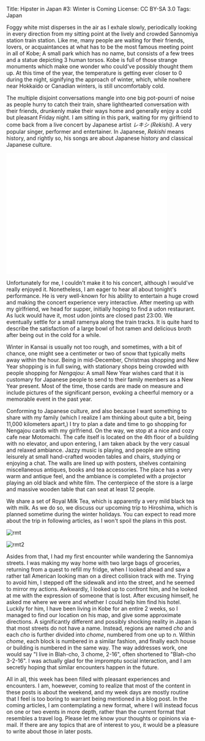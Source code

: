 Title:   Hipster in Japan #3: Winter is Coming
License: CC BY-SA 3.0
Tags:    Japan

Foggy white mist disperses in the air as I exhale slowly, periodically looking
in every direction from my sitting point at the lively and crowded Sannomiya
station train station. Like me, many people are waiting for their friends,
lovers, or acquaintances at what has to be the most famous meeting point in all
of Kobe; A small park which has no name, but consists of a few trees and a
statue depicting 3 human torsos. Kobe is full of those strange monuments which
make one wonder who could've possibly thought them up. At this time of the year,
the temperature is getting ever closer to 0 during the night, signifying the
approach of winter, which, while nowhere near Hokkaido or Canadian winters, is
still uncomfortably cold.

The multiple disjoint conversations mangle into one big pot-pourri of noise as
people hurry to catch their train, share lighthearted conversation with their
friends, drunkenly make their ways home and generally enjoy a cold but pleasant
Friday night. I am sitting in this park, waiting for my girlfriend to come back
from a live concert by Japanese artist *レキシ (Rekishi)*. A very popular
singer, performer and entertainer. In Japanese, *Rekishi* means history, and
rightly so, his songs are about Japanese history and classical Japanese culture.

<iframe width="420" height="315" src="//www.youtube.com/embed/auD13pHRiRg" frameborder="0" allowfullscreen></iframe>

Unfortunately for me, I couldn't make it to his concert, although I would've
really enjoyed it. Nonetheless, I am eager to hear all about tonight's
performance. He is very well-known for his ability to entertain a huge crowd and
making the concert experience very interactive. After meeting up with my
girlfriend, we head for supper, initially hoping to find a udon restaurant. As
luck would have it, most udon joints are closed past 23:00. We eventually settle
for a small ramenya along the train tracks. It is quite hard to describe the
satisfaction of a large bowl of hot ramen and delicious broth after being out in
the cold for a while.

Winter in Kansai is usually not too rough, and sometimes, with a bit of chance,
one might see a centimeter or two of snow that typically melts away within the
hour. Being in mid-December, Christmas shopping and New Year shopping is in full
swing, with stationary shops being crowded with people shopping for *Nengajou*:
A small New Year wishes card that it is customary for Japanese people to send to
their family members as a New Year present. Most of the time, those cards are
made on measure and include pictures of the significant person, evoking a
cheerful memory or a memorable event in the past year.

Conforming to Japanese culture, and also because I want something to share with
my family (which I realize I am thinking about quite a bit, being 11,000
kilometers apart,) I try to plan a date and time to go shopping for Nengajou
cards with my girlfriend. On the way, we stop at a nice and cozy cafe near
Motomachi. The cafe itself is located on the 4th floor of a building with no
elevator, and upon entering, I am taken aback by the very casual and relaxed
ambiance. Jazzy music is playing, and people are sitting leisurely at small
hand-crafted wooden tables and chairs, studying or enjoying a chat. The walls
are lined up with posters, shelves containing miscellaneous antiques, books and
tea accessories. The place has a very warm and antique feel, and the ambiance is
completed with a projector playing an old black and white film. The centerpiece
of the store is a large and massive wooden table that can seat at least 12
people.

We share a set of Royal Milk Tea, which is apparently a very mild black tea with
milk. As we do so, we discuss our upcoming trip to Hiroshima, which is planned
sometime during the winter holidays. You can expect to read more about the trip
in following articles, as I won't spoil the plans in this post.

![rmt]

![rmt2]

Asides from that, I had my first encounter while wandering the Sannomiya
streets. I was making my way home with two large bags of groceries, returning
from a quest to refill my fridge, when I looked ahead and saw a rather tall
American looking man on a direct collision track with me. Trying to avoid him, I
stepped off the sidewalk and into the street, and he seemed to mirror my
actions. Awkwardly, I looked up to confront him, and he looked at me with the
expression of someone that is lost. After excusing himself, he asked me where we
were and whether I could help him find his hotel. Luckily for him, I have been
living in Kobe for an entire 2 weeks, so I managed to find our location on his
map, and give some approximate directions. A significantly different and
possibly shocking reality in Japan is that most streets do not have a
name. Instead, regions are named *cho* and each *cho* is further divided into
*chome*, numbered from one up to *n*. Within *chome*, each block is numbered in
a similar fashion, and finally each house or building is numbered in the same
way. The way addresses work, one would say "I live in Blah-cho, 3 chome, 2-16",
often shortened to "Blah-cho 3-2-16". I was actually glad for the impromptu
social interaction, and I am secretly hoping that similar encounters happen in
the future.

All in all, this week has been filled with pleasant experiences and
encounters. I am, hoewever, coming to realize that most of the content in these
posts is about the weekend, and my week days are mostly routine that I feel is
too boring to warrant being mentioned in a blog post. In the coming articles, I
am contemplating a new format, where I will instead focus on one or two events
in more depth, rather than the current format that resembles a travel
log. Please let me know your thoughts or opinions via e-mail. If there are any
topics that are of interest to you, it would be a pleasure to write about those
in later posts.

[rmt]: /img/hij/rmt.jpg "Royal Milk Tea"
[rmt2]: /img/hij/rmt2.jpg "Strange Man"